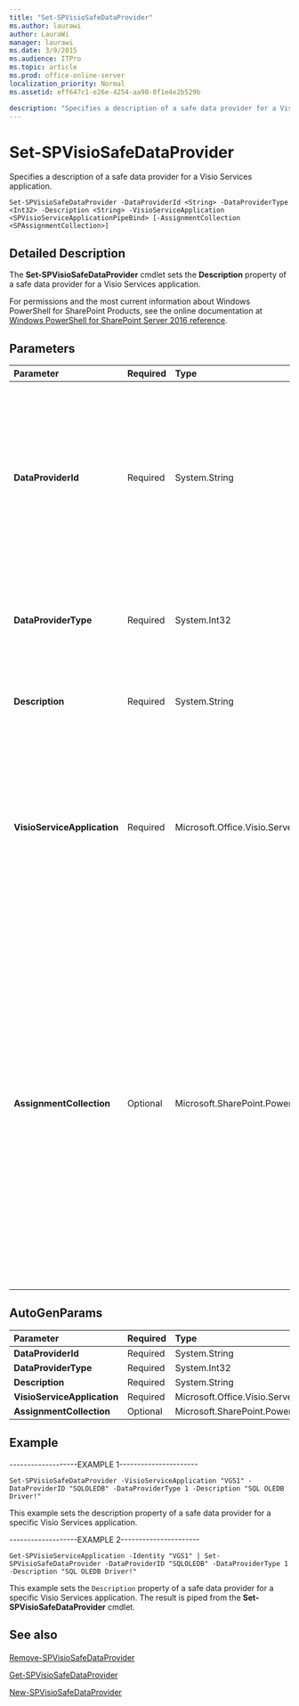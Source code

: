 ```yaml
---
title: "Set-SPVisioSafeDataProvider"
ms.author: laurawi
author: LauraWi
manager: laurawi
ms.date: 3/9/2015
ms.audience: ITPro
ms.topic: article
ms.prod: office-online-server
localization_priority: Normal
ms.assetid: eff647c1-e26e-4254-aa98-0f1e4e2b529b

description: "Specifies a description of a safe data provider for a Visio Services application."
---
```


# Set-SPVisioSafeDataProvider

Specifies a description of a safe data provider for a Visio Services application.
  
```
Set-SPVisioSafeDataProvider -DataProviderId <String> -DataProviderType <Int32> -Description <String> -VisioServiceApplication <SPVisioServiceApplicationPipeBind> [-AssignmentCollection <SPAssignmentCollection>]
```

## Detailed Description

The **Set-SPVisioSafeDataProvider** cmdlet sets the **Description** property of a safe data provider for a Visio Services application. 
  
For permissions and the most current information about Windows PowerShell for SharePoint Products, see the online documentation at [Windows PowerShell for SharePoint Server 2016 reference](https://go.microsoft.com/fwlink/p/?LinkId=671715).
  
## Parameters

|**Parameter**|**Required**|**Type**|**Description**|
|:-----|:-----|:-----|:-----|
|**DataProviderId** <br/> |Required  <br/> |System.String  <br/> |Specifies the name of the data provider to update. The combination of **DataProviderID** and **DataProviderType** uniquely identifies a data provider for a Visio Services application. The string that identifies the data provider can be a maximum of 255 alphanumeric characters. Custom data types are supported; for example, Excel Services.  <br/> The type must be a valid string that identifies the data provider.  <br/> |
|**DataProviderType** <br/> |Required  <br/> |System.Int32  <br/> |Specifies the supported type of the data provider to get. Custom data types are supported; for example, Excel services.  <br/> The type must be a valid identity of a data provider type.  <br/> |
|**Description** <br/> |Required  <br/> |System.String  <br/> |Specifies the description of the safe data provider to set.  <br/> The type must be a string with a maximum of 4096 characters.  <br/> |
|**VisioServiceApplication** <br/> |Required  <br/> |Microsoft.Office.Visio.Server.Cmdlet.SPVisioServiceApplicationPipeBind  <br/> |Specifies the Visio Services application that contains the **SPVisioSafeDataProvider** object.  <br/> The type must be a valid GUID, in the form 12345678-90ab-cdef-1234-567890bcdefgh; a valid name of a Visio Services application (for example, MyVisioService1); or an instance of a valid **SPVisioServiceApplication** object.  <br/> |
|**AssignmentCollection** <br/> |Optional  <br/> |Microsoft.SharePoint.PowerShell.SPAssignmentCollection  <br/> |Manages objects for the purpose of proper disposal. Use of objects, such as **SPWeb** or **SPSite**, can use large amounts of memory and use of these objects in Windows PowerShell scripts requires proper memory management. Using the **SPAssignment** object, you can assign objects to a variable and dispose of the objects after they are needed to free up memory. When **SPWeb**, **SPSite**, or **SPSiteAdministration** objects are used, the objects are automatically disposed of if an assignment collection or the **Global** parameter is not used.  <br/> > [!NOTE]> When the **Global** parameter is used, all objects are contained in the global store. If objects are not immediately used, or disposed of by using the **Stop-SPAssignment** command, an out-of-memory scenario can occur.           |
   
## AutoGenParams

|**Parameter**|**Required**|**Type**|**Description**|
|:-----|:-----|:-----|:-----|
|**DataProviderId** <br/> |Required  <br/> |System.String  <br/> ||
|**DataProviderType** <br/> |Required  <br/> |System.Int32  <br/> ||
|**Description** <br/> |Required  <br/> |System.String  <br/> ||
|**VisioServiceApplication** <br/> |Required  <br/> |Microsoft.Office.Visio.Server.Cmdlet.SPVisioServiceApplicationPipeBind  <br/> ||
|**AssignmentCollection** <br/> |Optional  <br/> |Microsoft.SharePoint.PowerShell.SPAssignmentCollection  <br/> ||
   
## Example

-------------------EXAMPLE 1----------------------
  
```
Set-SPVisioSafeDataProvider -VisioServiceApplication "VGS1" -DataProviderID "SQLOLEDB" -DataProviderType 1 -Description "SQL OLEDB Driver!"
```

This example sets the description property of a safe data provider for a specific Visio Services application.
  
-------------------EXAMPLE 2----------------------
  
```
Get-SPVisioServiceApplication -Identity "VGS1" | Set-SPVisioSafeDataProvider -DataProviderID "SQLOLEDB" -DataProviderType 1 -Description "SQL OLEDB Driver!"
```

This example sets the  `Description` property of a safe data provider for a specific Visio Services application. The result is piped from the **Set-SPVisioSafeDataProvider** cmdlet. 
  
## See also

#### 

[Remove-SPVisioSafeDataProvider](remove-spvisiosafedataprovider.md)
  
[Get-SPVisioSafeDataProvider](get-spvisiosafedataprovider.md)
  
[New-SPVisioSafeDataProvider](new-spvisiosafedataprovider.md)

